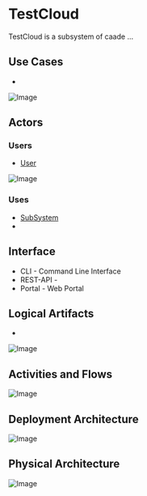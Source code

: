 # TestCloud

TestCloud is a subsystem of caade ...

## Use Cases

* 

![Image](./Solution/TestCloud/UseCases.png)

## Actors

### Users 

* [User](User)

![Image](./Solution/TestCloud/UserInteraction.png)

### Uses

* [SubSystem](./Solution/TestCloud/SubSystem-TestCloud.md)
* 

## Interface

* CLI - Command Line Interface
* REST-API - 
* Portal - Web Portal

## Logical Artifacts

*

![Image](./Solution/TestCloud/Logical.png)

## Activities and Flows 

![Image](./Solution/TestCloud/Process.png)

## Deployment Architecture

![Image](./Solution/TestCloud/Deployment.png)

## Physical Architecture

![Image](./Solution/TestCloud/Physical.png)

